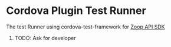 # Cordova Plugin Test Runner

The test Runner using cordova-test-framework for [Zoop API SDK](1)

1. TODO: Ask for developer 

[1]:https://github.com/DevMagic/cordova-plugin-zoop
